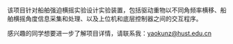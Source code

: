 该项目针对船舶强迫横摇实验设计实验装置，包括驱动重物以不同角频率横移、船舶横摇角度信息采集和处理、以及上位机和底层控制器之间的交互程序。

感兴趣的同学想要进一步了解项目详情，请联系我：yaokunz@hust.edu.cn

